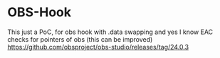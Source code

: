 # OBS-Hook
This just a PoC, for obs hook with .data swapping and yes I know EAC checks for pointers of obs (this can be improved)
https://github.com/obsproject/obs-studio/releases/tag/24.0.3
